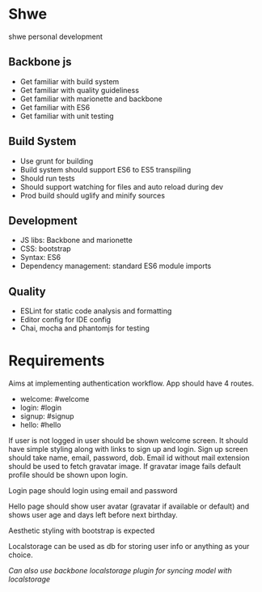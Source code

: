 # Shwe
shwe personal development

## Backbone js
- Get familiar with build system
- Get familiar with quality guideliness
- Get familiar with marionette and backbone
- Get familiar with ES6
- Get familiar with unit testing

## Build System
- Use grunt for building
- Build system should support ES6 to ES5 transpiling
- Should run tests
- Should support watching for files and auto reload during dev
- Prod build should uglify and minify sources

## Development
- JS libs: Backbone and marionette
- CSS: bootstrap
- Syntax: ES6
- Dependency management: standard ES6 module imports

## Quality 
- ESLint for static code analysis and formatting
- Editor config for IDE config
- Chai, mocha and phantomjs for testing

# Requirements
Aims at implementing authentication workflow. App should have 4 routes. 
- welcome: #welcome
- login: #login
- signup: #signup
- hello: #hello

If user is not logged in user should be shown welcome screen. It should have simple styling along with links to sign up and login.
Sign up screen should take name, email, password, dob. Email id without mail extension should be used to fetch gravatar image. If gravatar image fails default profile should be shown upon login.

Login page should login using email and password

Hello page should show user avatar (gravatar if available or default) and shows user age and days left before next birthday.

Aesthetic styling with bootstrap is expected

Localstorage can be used as db for storing user info or anything as your choice.

*Can also use backbone localstorage plugin for syncing model with localstorage*


